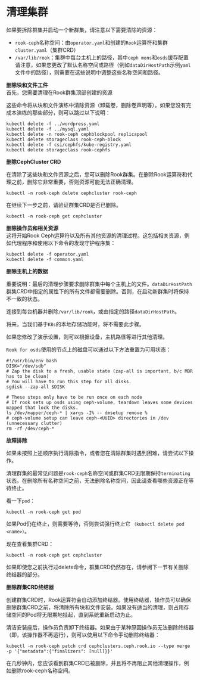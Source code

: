# 清理集群

如果要拆除群集并启动一个新群集，请注意以下需要清除的资源：

- `rook-ceph`名称空间：由`operator.yaml`和创建的`Rook`运算符和集群`cluster.yaml`（集群CRD）
- `/var/lib/rook`：集群中每台主机上的路径，其中`ceph mons`和`osds`缓存配置  
请注意，如果您更改了默认名称空间或路径（例如`dataDirHostPath`示例`yaml`文件中的路径），则需要在这些说明中调整这些名称空间和路径。

**删除块和文件工件**  
首先，您需要清理在Rook群集顶部创建的资源

这些命令将从块和文件演练中清除资源（卸载卷，删除卷声明等）。如果您没有完成本演练的那些部分，则可以跳过以下说明：

```
kubectl delete -f ../wordpress.yaml
kubectl delete -f ../mysql.yaml
kubectl delete -n rook-ceph cephblockpool replicapool
kubectl delete storageclass rook-ceph-block
kubectl delete -f csi/cephfs/kube-registry.yaml
kubectl delete storageclass rook-cephfs
```

**删除CephCluster CRD**  

在清除了这些块和文件资源之后，您可以删除Rook群集。在删除Rook运算符和代理之前，删除它非常重要，否则资源可能无法正确清理。

```
kubectl -n rook-ceph delete cephcluster rook-ceph
```
在继续下一步之前，请验证群集CRD是否已删除。

```
kubectl -n rook-ceph get cephcluster
```
**删除操作员和相关资源**  
这将开始Rook Ceph运算符以及所有其他资源的清理过程。这包括相关资源，例如代理程序和使用以下命令的发现守护程序集：
```
kubectl delete -f operator.yaml
kubectl delete -f common.yaml
```
**删除主机上的数据**  

重要说明：最后的清理步骤要求删除群集中每个主机上的文件。`dataDirHostPath`群集CRD中指定的属性下的所有文件都需要删除。否则，在启动新群集时将保持不一致的状态。

连接到每台机器并删除`/var/lib/rook`，或由指定的路径`dataDirHostPath`。

将来，当我们基于`K8s`的本地存储功能时，将不需要此步骤。

如果您修改了演示设置，则可以根据设备，主机路径等进行其他清理。

`Rook for osds`使用的节点上的磁盘可以通过以下方法重置为可用状态：

```shell
#!/usr/bin/env bash
DISK="/dev/sdb"
# Zap the disk to a fresh, usable state (zap-all is important, b/c MBR has to be clean)
# You will have to run this step for all disks.
sgdisk --zap-all $DISK

# These steps only have to be run once on each node
# If rook sets up osds using ceph-volume, teardown leaves some devices mapped that lock the disks.
ls /dev/mapper/ceph-* | xargs -I% -- dmsetup remove %
# ceph-volume setup can leave ceph-<UUID> directories in /dev (unnecessary clutter)
rm -rf /dev/ceph-*
```

**故障排除**

如果未按照上述顺序执行清除指令，或者您在清除群集时遇到困难，请尝试以下操作。

清理群集的最常见问题是`rook-ceph`名称空间或群集CRD无限期保持`terminating`状态。在删除所有名称空间之前，无法删除名称空间，因此请查看哪些资源正在等待终止。

看一下`pod`：
```
kubectl -n rook-ceph get pod
```

如果Pod仍在终止，则需要等待，否则尝试强行终止它 `（kubectl delete pod <name>）`。

现在查看集群CRD：

```
kubectl -n rook-ceph get cephcluster
```

如果即使您之前执行过delete命令，群集CRD仍然存在，请参阅下一节有关删除终结器的部分。

**删除群集CRD终结器**

创建群集CRD时，Rook运算符会自动添加终结器。使用终结器，操作员可以确保删除群集CRD之前，将清除所有块和文件安装。如果没有适当的清理，则占用存储空间的Pod将无限期地挂起，直到系统重新启动为止。

清洁安装座后，操作员负责卸下终结器。如果由于某种原因操作员无法删除终结器（即，该操作器不再运行），则可以使用以下命令手动删除终结器：  

```
kubectl -n rook-ceph patch crd cephclusters.ceph.rook.io --type merge -p '{"metadata":{"finalizers": [null]}}'
```

在几秒钟内，您应该看到群集CRD已被删除，并且将不再阻止其他清理操作，例如删除rook-ceph名称空间。
